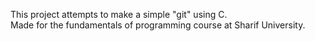 This project attempts to make a simple "git" using C. <br />
Made for the fundamentals of programming course at Sharif University.